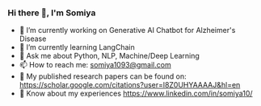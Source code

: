 ### Hi there 👋, I'm Somiya
- 🔭 I’m currently working on Generative AI Chatbot for Alzheimer's Disease
- 🌱 I’m currently learning LangChain
- 💬 Ask me about Python, NLP, Machine/Deep Learning
- 📫 How to reach me: somiya1093@gmail.com
- 📝 My published research papers can be found on: https://scholar.google.com/citations?user=l8Z0UHYAAAAJ&hl=en
- 📄 Know about my experiences https://www.linkedin.com/in/somiya10/

